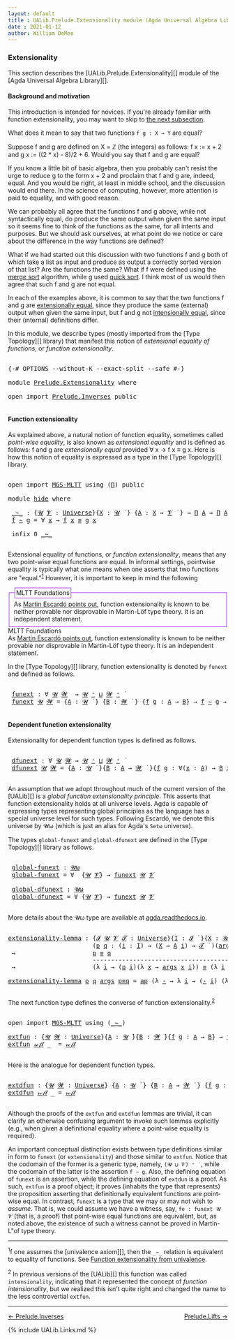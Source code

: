 ```yaml
---
layout: default
title : UALib.Prelude.Extensionality module (Agda Universal Algebra Library)
date : 2021-01-12
author: William DeMeo
---
```



### <a id="extensionality">Extensionality</a>

This section describes the [UALib.Prelude.Extensionality][] module of the [Agda Universal Algebra Library][].

#### <a id="background-and-motivation">Background and motivation</a>

This introduction is intended for novices.  If you're already familiar with function extensionality, you may want to skip to <a href="function-extensionality">the next subsection</a>.

What does it mean to say that two functions `f g : X → Y` are equal?

Suppose f and g are defined on X = ℤ (the integers) as follows: f x := x + 2 and g x := ((2 * x) - 8)/2 + 6.  Would you say that f and g are equal?

If you know a little bit of basic algebra, then you probably can't resist the urge to reduce g to the form x + 2 and proclaim that f and g are, indeed, equal.  And you would be right, at least in middle school, and the discussion would end there.  In the science of computing, however, more attention is paid to equality, and with good reason.

We can probably all agree that the functions f and g above, while not syntactically equal, do produce the same output when given the same input so it seems fine to think of the functions as the same, for all intents and purposes. But we should ask ourselves, at what point do we notice or care about the difference in the way functions are defined?

What if we had started out this discussion with two functions f and g both of which take a list as input and produce as output a correctly sorted version of that list?  Are the functions the same?  What if f were defined using the [merge sort](https://en.wikipedia.org/wiki/Merge_sort) algorithm, while g used [quick sort](https://en.wikipedia.org/wiki/Quicksort).  I think most of us would then agree that such f and g are not equal.

In each of the examples above, it is common to say that the two functions f and g are [extensionally equal](https://en.wikipedia.org/wiki/Extensionality), since they produce the same (external) output when given the same input, but f and g not [intensionally equal](https://en.wikipedia.org/wiki/Intension), since their (internal) definitions differ.

In this module, we describe types (mostly imported from the [Type Topology][] library) that manifest this notion of *extensional equality of functions*, or *function extensionality*.

<pre class="Agda">

<a id="2457" class="Symbol">{-#</a> <a id="2461" class="Keyword">OPTIONS</a> <a id="2469" class="Pragma">--without-K</a> <a id="2481" class="Pragma">--exact-split</a> <a id="2495" class="Pragma">--safe</a> <a id="2502" class="Symbol">#-}</a>

<a id="2507" class="Keyword">module</a> <a id="2514" href="Prelude.Extensionality.html" class="Module">Prelude.Extensionality</a> <a id="2537" class="Keyword">where</a>

<a id="2544" class="Keyword">open</a> <a id="2549" class="Keyword">import</a> <a id="2556" href="Prelude.Inverses.html" class="Module">Prelude.Inverses</a> <a id="2573" class="Keyword">public</a>

</pre>


#### <a id="function-extensionality">Function extensionality</a>

As explained above, a natural notion of function equality, sometimes called *point-wise equality*, is also known as *extensional equality* and is defined as follows: f and g are *extensionally equal* provided ∀ x → f x ≡ g x.  Here is how this notion of equality is expressed as a type in the [Type Topology][] library.

<pre class="Agda">

<a id="2995" class="Keyword">open</a> <a id="3000" class="Keyword">import</a> <a id="3007" href="MGS-MLTT.html" class="Module">MGS-MLTT</a> <a id="3016" class="Keyword">using</a> <a id="3022" class="Symbol">(</a><a id="3023" href="MGS-MLTT.html#3562" class="Function">Π</a><a id="3024" class="Symbol">)</a> <a id="3026" class="Keyword">public</a>

<a id="3034" class="Keyword">module</a> <a id="hide"></a><a id="3041" href="Prelude.Extensionality.html#3041" class="Module">hide</a> <a id="3046" class="Keyword">where</a>

 <a id="hide._∼_"></a><a id="3054" href="Prelude.Extensionality.html#3054" class="Function Operator">_∼_</a> <a id="3058" class="Symbol">:</a> <a id="3060" class="Symbol">{</a><a id="3061" href="Prelude.Extensionality.html#3061" class="Bound">𝓤</a> <a id="3063" href="Prelude.Extensionality.html#3063" class="Bound">𝓥</a> <a id="3065" class="Symbol">:</a> <a id="3067" href="universes.html#551" class="Postulate">Universe</a><a id="3075" class="Symbol">}{</a><a id="3077" href="Prelude.Extensionality.html#3077" class="Bound">X</a> <a id="3079" class="Symbol">:</a> <a id="3081" href="Prelude.Extensionality.html#3061" class="Bound">𝓤</a> <a id="3083" href="universes.html#758" class="Function Operator">̇</a> <a id="3085" class="Symbol">}</a> <a id="3087" class="Symbol">{</a><a id="3088" href="Prelude.Extensionality.html#3088" class="Bound">A</a> <a id="3090" class="Symbol">:</a> <a id="3092" href="Prelude.Extensionality.html#3077" class="Bound">X</a> <a id="3094" class="Symbol">→</a> <a id="3096" href="Prelude.Extensionality.html#3063" class="Bound">𝓥</a> <a id="3098" href="universes.html#758" class="Function Operator">̇</a> <a id="3100" class="Symbol">}</a> <a id="3102" class="Symbol">→</a> <a id="3104" href="MGS-MLTT.html#3562" class="Function">Π</a> <a id="3106" href="Prelude.Extensionality.html#3088" class="Bound">A</a> <a id="3108" class="Symbol">→</a> <a id="3110" href="MGS-MLTT.html#3562" class="Function">Π</a> <a id="3112" href="Prelude.Extensionality.html#3088" class="Bound">A</a> <a id="3114" class="Symbol">→</a> <a id="3116" href="Prelude.Extensionality.html#3061" class="Bound">𝓤</a> <a id="3118" href="Agda.Primitive.html#636" class="Primitive Operator">⊔</a> <a id="3120" href="Prelude.Extensionality.html#3063" class="Bound">𝓥</a> <a id="3122" href="universes.html#758" class="Function Operator">̇</a>
 <a id="3125" href="Prelude.Extensionality.html#3125" class="Bound">f</a> <a id="3127" href="Prelude.Extensionality.html#3054" class="Function Operator">∼</a> <a id="3129" href="Prelude.Extensionality.html#3129" class="Bound">g</a> <a id="3131" class="Symbol">=</a> <a id="3133" class="Symbol">∀</a> <a id="3135" href="Prelude.Extensionality.html#3135" class="Bound">x</a> <a id="3137" class="Symbol">→</a> <a id="3139" href="Prelude.Extensionality.html#3125" class="Bound">f</a> <a id="3141" href="Prelude.Extensionality.html#3135" class="Bound">x</a> <a id="3143" href="Prelude.Inverses.html#620" class="Datatype Operator">≡</a> <a id="3145" href="Prelude.Extensionality.html#3129" class="Bound">g</a> <a id="3147" href="Prelude.Extensionality.html#3135" class="Bound">x</a>

 <a id="3151" class="Keyword">infix</a> <a id="3157" class="Number">0</a> <a id="3159" href="Prelude.Extensionality.html#3054" class="Function Operator">_∼_</a>

</pre>


Extensional equality of functions, or *function extensionality*, means that any two point-wise equal functions are equal. In informal settings, pointwise equality is typically what one means when one asserts that two functions are "equal."<sup>[1](Prelude.Extensionality.html#fn1)</sup> However, it is important to keep in mind the following

<fieldset style="border: 1px #A020F0 solid">
<legend style="border: 1px #A020F0 solid;margin-left: 0.1em; padding: 0.2em 0.2em ">MLTT Foundations</legend>
As <a href="https://www.cs.bham.ac.uk/~mhe/HoTT-UF-in-Agda-Lecture-Notes/HoTT-UF-Agda.html#funextfromua">Martin Escardó points out</a>, function extensionality is known to be neither provable nor disprovable in Martin-Löf type theory. It is an independent statement.
</fieldset>


<div class="color_box" id="mltt-ext">
  <div id="title">MLTT Foundations</div>
  <div id="content">As <a href="https://www.cs.bham.ac.uk/~mhe/HoTT-UF-in-Agda-Lecture-Notes/HoTT-UF-Agda.html#funextfromua">Martin Escardó points out</a>, function extensionality is known to be neither provable nor disprovable in Martin-Löf type theory. It is an independent statement.
  </div>
</div>


In the [Type Topology][] library, function extensionality is denoted by `funext` and defined as follows.

<pre class="Agda">

 <a id="hide.funext"></a><a id="4461" href="Prelude.Extensionality.html#4461" class="Function">funext</a> <a id="4468" class="Symbol">:</a> <a id="4470" class="Symbol">∀</a> <a id="4472" href="Prelude.Extensionality.html#4472" class="Bound">𝓤</a> <a id="4474" href="Prelude.Extensionality.html#4474" class="Bound">𝓦</a>  <a id="4477" class="Symbol">→</a> <a id="4479" href="Prelude.Extensionality.html#4472" class="Bound">𝓤</a> <a id="4481" href="universes.html#527" class="Primitive Operator">⁺</a> <a id="4483" href="Agda.Primitive.html#636" class="Primitive Operator">⊔</a> <a id="4485" href="Prelude.Extensionality.html#4474" class="Bound">𝓦</a> <a id="4487" href="universes.html#527" class="Primitive Operator">⁺</a> <a id="4489" href="universes.html#758" class="Function Operator">̇</a>
 <a id="4492" href="Prelude.Extensionality.html#4461" class="Function">funext</a> <a id="4499" href="Prelude.Extensionality.html#4499" class="Bound">𝓤</a> <a id="4501" href="Prelude.Extensionality.html#4501" class="Bound">𝓦</a> <a id="4503" class="Symbol">=</a> <a id="4505" class="Symbol">{</a><a id="4506" href="Prelude.Extensionality.html#4506" class="Bound">A</a> <a id="4508" class="Symbol">:</a> <a id="4510" href="Prelude.Extensionality.html#4499" class="Bound">𝓤</a> <a id="4512" href="universes.html#758" class="Function Operator">̇</a> <a id="4514" class="Symbol">}</a> <a id="4516" class="Symbol">{</a><a id="4517" href="Prelude.Extensionality.html#4517" class="Bound">B</a> <a id="4519" class="Symbol">:</a> <a id="4521" href="Prelude.Extensionality.html#4501" class="Bound">𝓦</a> <a id="4523" href="universes.html#758" class="Function Operator">̇</a> <a id="4525" class="Symbol">}</a> <a id="4527" class="Symbol">{</a><a id="4528" href="Prelude.Extensionality.html#4528" class="Bound">f</a> <a id="4530" href="Prelude.Extensionality.html#4530" class="Bound">g</a> <a id="4532" class="Symbol">:</a> <a id="4534" href="Prelude.Extensionality.html#4506" class="Bound">A</a> <a id="4536" class="Symbol">→</a> <a id="4538" href="Prelude.Extensionality.html#4517" class="Bound">B</a><a id="4539" class="Symbol">}</a> <a id="4541" class="Symbol">→</a> <a id="4543" href="Prelude.Extensionality.html#4528" class="Bound">f</a> <a id="4545" href="Prelude.Extensionality.html#3054" class="Function Operator">∼</a> <a id="4547" href="Prelude.Extensionality.html#4530" class="Bound">g</a> <a id="4549" class="Symbol">→</a> <a id="4551" href="Prelude.Extensionality.html#4528" class="Bound">f</a> <a id="4553" href="Prelude.Inverses.html#620" class="Datatype Operator">≡</a> <a id="4555" href="Prelude.Extensionality.html#4530" class="Bound">g</a>

</pre>





#### <a id="dependent-function-extensionality">Dependent function extensionality</a>

Extensionality for dependent function types is defined as follows.

<pre class="Agda">

 <a id="hide.dfunext"></a><a id="4743" href="Prelude.Extensionality.html#4743" class="Function">dfunext</a> <a id="4751" class="Symbol">:</a> <a id="4753" class="Symbol">∀</a> <a id="4755" href="Prelude.Extensionality.html#4755" class="Bound">𝓤</a> <a id="4757" href="Prelude.Extensionality.html#4757" class="Bound">𝓦</a> <a id="4759" class="Symbol">→</a> <a id="4761" href="Prelude.Extensionality.html#4755" class="Bound">𝓤</a> <a id="4763" href="universes.html#527" class="Primitive Operator">⁺</a> <a id="4765" href="Agda.Primitive.html#636" class="Primitive Operator">⊔</a> <a id="4767" href="Prelude.Extensionality.html#4757" class="Bound">𝓦</a> <a id="4769" href="universes.html#527" class="Primitive Operator">⁺</a> <a id="4771" href="universes.html#758" class="Function Operator">̇</a>
 <a id="4774" href="Prelude.Extensionality.html#4743" class="Function">dfunext</a> <a id="4782" href="Prelude.Extensionality.html#4782" class="Bound">𝓤</a> <a id="4784" href="Prelude.Extensionality.html#4784" class="Bound">𝓦</a> <a id="4786" class="Symbol">=</a> <a id="4788" class="Symbol">{</a><a id="4789" href="Prelude.Extensionality.html#4789" class="Bound">A</a> <a id="4791" class="Symbol">:</a> <a id="4793" href="Prelude.Extensionality.html#4782" class="Bound">𝓤</a> <a id="4795" href="universes.html#758" class="Function Operator">̇</a> <a id="4797" class="Symbol">}{</a><a id="4799" href="Prelude.Extensionality.html#4799" class="Bound">B</a> <a id="4801" class="Symbol">:</a> <a id="4803" href="Prelude.Extensionality.html#4789" class="Bound">A</a> <a id="4805" class="Symbol">→</a> <a id="4807" href="Prelude.Extensionality.html#4784" class="Bound">𝓦</a> <a id="4809" href="universes.html#758" class="Function Operator">̇</a> <a id="4811" class="Symbol">}{</a><a id="4813" href="Prelude.Extensionality.html#4813" class="Bound">f</a> <a id="4815" href="Prelude.Extensionality.html#4815" class="Bound">g</a> <a id="4817" class="Symbol">:</a> <a id="4819" class="Symbol">∀(</a><a id="4821" href="Prelude.Extensionality.html#4821" class="Bound">x</a> <a id="4823" class="Symbol">:</a> <a id="4825" href="Prelude.Extensionality.html#4789" class="Bound">A</a><a id="4826" class="Symbol">)</a> <a id="4828" class="Symbol">→</a> <a id="4830" href="Prelude.Extensionality.html#4799" class="Bound">B</a> <a id="4832" href="Prelude.Extensionality.html#4821" class="Bound">x</a><a id="4833" class="Symbol">}</a> <a id="4835" class="Symbol">→</a>  <a id="4838" href="Prelude.Extensionality.html#4813" class="Bound">f</a> <a id="4840" href="Prelude.Extensionality.html#3054" class="Function Operator">∼</a> <a id="4842" href="Prelude.Extensionality.html#4815" class="Bound">g</a>  <a id="4845" class="Symbol">→</a>  <a id="4848" href="Prelude.Extensionality.html#4813" class="Bound">f</a> <a id="4850" href="Prelude.Inverses.html#620" class="Datatype Operator">≡</a> <a id="4852" href="Prelude.Extensionality.html#4815" class="Bound">g</a>

</pre>

An assumption that we adopt throughout much of the current version of the [UALib][] is a *global function extensionality principle*. This asserts that function extensionality holds at all universe levels. Agda is capable of expressing types representing global principles as the language has a special universe level for such types.  Following Escardó, we denote this universe by 𝓤ω (which is just an alias for Agda's `Setω` universe).

The types `global-funext` and `global-dfunext` are defined in the [Type Topology][] library as follows.

<pre class="Agda">

 <a id="hide.global-funext"></a><a id="5424" href="Prelude.Extensionality.html#5424" class="Function">global-funext</a> <a id="5438" class="Symbol">:</a> <a id="5440" href="universes.html#580" class="Primitive">𝓤ω</a>
 <a id="5444" href="Prelude.Extensionality.html#5424" class="Function">global-funext</a> <a id="5458" class="Symbol">=</a> <a id="5460" class="Symbol">∀</a>  <a id="5463" class="Symbol">{</a><a id="5464" href="Prelude.Extensionality.html#5464" class="Bound">𝓤</a> <a id="5466" href="Prelude.Extensionality.html#5466" class="Bound">𝓥</a><a id="5467" class="Symbol">}</a> <a id="5469" class="Symbol">→</a> <a id="5471" href="Prelude.Extensionality.html#4461" class="Function">funext</a> <a id="5478" href="Prelude.Extensionality.html#5464" class="Bound">𝓤</a> <a id="5480" href="Prelude.Extensionality.html#5466" class="Bound">𝓥</a>

 <a id="hide.global-dfunext"></a><a id="5484" href="Prelude.Extensionality.html#5484" class="Function">global-dfunext</a> <a id="5499" class="Symbol">:</a> <a id="5501" href="universes.html#580" class="Primitive">𝓤ω</a>
 <a id="5505" href="Prelude.Extensionality.html#5484" class="Function">global-dfunext</a> <a id="5520" class="Symbol">=</a> <a id="5522" class="Symbol">∀</a> <a id="5524" class="Symbol">{</a><a id="5525" href="Prelude.Extensionality.html#5525" class="Bound">𝓤</a> <a id="5527" href="Prelude.Extensionality.html#5527" class="Bound">𝓥</a><a id="5528" class="Symbol">}</a> <a id="5530" class="Symbol">→</a> <a id="5532" href="Prelude.Extensionality.html#4461" class="Function">funext</a> <a id="5539" href="Prelude.Extensionality.html#5525" class="Bound">𝓤</a> <a id="5541" href="Prelude.Extensionality.html#5527" class="Bound">𝓥</a>

</pre>


More details about the 𝓤ω type are available at [agda.readthedocs.io](https://agda.readthedocs.io/en/latest/language/universe-levels.html#expressions-of-kind-set).


<pre class="Agda">

<a id="extensionality-lemma"></a><a id="5737" href="Prelude.Extensionality.html#5737" class="Function">extensionality-lemma</a> <a id="5758" class="Symbol">:</a> <a id="5760" class="Symbol">{</a><a id="5761" href="Prelude.Extensionality.html#5761" class="Bound">𝓘</a> <a id="5763" href="Prelude.Extensionality.html#5763" class="Bound">𝓤</a> <a id="5765" href="Prelude.Extensionality.html#5765" class="Bound">𝓥</a> <a id="5767" href="Prelude.Extensionality.html#5767" class="Bound">𝓣</a> <a id="5769" class="Symbol">:</a> <a id="5771" href="universes.html#551" class="Postulate">Universe</a><a id="5779" class="Symbol">}{</a><a id="5781" href="Prelude.Extensionality.html#5781" class="Bound">I</a> <a id="5783" class="Symbol">:</a> <a id="5785" href="Prelude.Extensionality.html#5761" class="Bound">𝓘</a> <a id="5787" href="universes.html#758" class="Function Operator">̇</a> <a id="5789" class="Symbol">}{</a><a id="5791" href="Prelude.Extensionality.html#5791" class="Bound">X</a> <a id="5793" class="Symbol">:</a> <a id="5795" href="Prelude.Extensionality.html#5763" class="Bound">𝓤</a> <a id="5797" href="universes.html#758" class="Function Operator">̇</a> <a id="5799" class="Symbol">}{</a><a id="5801" href="Prelude.Extensionality.html#5801" class="Bound">A</a> <a id="5803" class="Symbol">:</a> <a id="5805" href="Prelude.Extensionality.html#5781" class="Bound">I</a> <a id="5807" class="Symbol">→</a> <a id="5809" href="Prelude.Extensionality.html#5765" class="Bound">𝓥</a> <a id="5811" href="universes.html#758" class="Function Operator">̇</a> <a id="5813" class="Symbol">}</a>
                       <a id="5838" class="Symbol">(</a><a id="5839" href="Prelude.Extensionality.html#5839" class="Bound">p</a> <a id="5841" href="Prelude.Extensionality.html#5841" class="Bound">q</a> <a id="5843" class="Symbol">:</a> <a id="5845" class="Symbol">(</a><a id="5846" href="Prelude.Extensionality.html#5846" class="Bound">i</a> <a id="5848" class="Symbol">:</a> <a id="5850" href="Prelude.Extensionality.html#5781" class="Bound">I</a><a id="5851" class="Symbol">)</a> <a id="5853" class="Symbol">→</a> <a id="5855" class="Symbol">(</a><a id="5856" href="Prelude.Extensionality.html#5791" class="Bound">X</a> <a id="5858" class="Symbol">→</a> <a id="5860" href="Prelude.Extensionality.html#5801" class="Bound">A</a> <a id="5862" href="Prelude.Extensionality.html#5846" class="Bound">i</a><a id="5863" class="Symbol">)</a> <a id="5865" class="Symbol">→</a> <a id="5867" href="Prelude.Extensionality.html#5767" class="Bound">𝓣</a> <a id="5869" href="universes.html#758" class="Function Operator">̇</a> <a id="5871" class="Symbol">)(</a><a id="5873" href="Prelude.Extensionality.html#5873" class="Bound">args</a> <a id="5878" class="Symbol">:</a> <a id="5880" href="Prelude.Extensionality.html#5791" class="Bound">X</a> <a id="5882" class="Symbol">→</a> <a id="5884" class="Symbol">(</a><a id="5885" href="MGS-MLTT.html#3562" class="Function">Π</a> <a id="5887" href="Prelude.Extensionality.html#5801" class="Bound">A</a><a id="5888" class="Symbol">))</a>
 <a id="5892" class="Symbol">→</a>                     <a id="5914" href="Prelude.Extensionality.html#5839" class="Bound">p</a> <a id="5916" href="Prelude.Inverses.html#620" class="Datatype Operator">≡</a> <a id="5918" href="Prelude.Extensionality.html#5841" class="Bound">q</a>
                       <a id="5943" class="Comment">-------------------------------------------------------------</a>
 <a id="6006" class="Symbol">→</a>                     <a id="6028" class="Symbol">(λ</a> <a id="6031" href="Prelude.Extensionality.html#6031" class="Bound">i</a> <a id="6033" class="Symbol">→</a> <a id="6035" class="Symbol">(</a><a id="6036" href="Prelude.Extensionality.html#5839" class="Bound">p</a> <a id="6038" href="Prelude.Extensionality.html#6031" class="Bound">i</a><a id="6039" class="Symbol">)(λ</a> <a id="6043" href="Prelude.Extensionality.html#6043" class="Bound">x</a> <a id="6045" class="Symbol">→</a> <a id="6047" href="Prelude.Extensionality.html#5873" class="Bound">args</a> <a id="6052" href="Prelude.Extensionality.html#6043" class="Bound">x</a> <a id="6054" href="Prelude.Extensionality.html#6031" class="Bound">i</a><a id="6055" class="Symbol">))</a> <a id="6058" href="Prelude.Inverses.html#620" class="Datatype Operator">≡</a> <a id="6060" class="Symbol">(λ</a> <a id="6063" href="Prelude.Extensionality.html#6063" class="Bound">i</a> <a id="6065" class="Symbol">→</a> <a id="6067" class="Symbol">(</a><a id="6068" href="Prelude.Extensionality.html#5841" class="Bound">q</a> <a id="6070" href="Prelude.Extensionality.html#6063" class="Bound">i</a><a id="6071" class="Symbol">)(λ</a> <a id="6075" href="Prelude.Extensionality.html#6075" class="Bound">x</a> <a id="6077" class="Symbol">→</a> <a id="6079" href="Prelude.Extensionality.html#5873" class="Bound">args</a> <a id="6084" href="Prelude.Extensionality.html#6075" class="Bound">x</a> <a id="6086" href="Prelude.Extensionality.html#6063" class="Bound">i</a><a id="6087" class="Symbol">))</a>

<a id="6091" href="Prelude.Extensionality.html#5737" class="Function">extensionality-lemma</a> <a id="6112" href="Prelude.Extensionality.html#6112" class="Bound">p</a> <a id="6114" href="Prelude.Extensionality.html#6114" class="Bound">q</a> <a id="6116" href="Prelude.Extensionality.html#6116" class="Bound">args</a> <a id="6121" href="Prelude.Extensionality.html#6121" class="Bound">p≡q</a> <a id="6125" class="Symbol">=</a> <a id="6127" href="MGS-MLTT.html#6613" class="Function">ap</a> <a id="6130" class="Symbol">(λ</a> <a id="6133" href="Prelude.Extensionality.html#6133" class="Bound">-</a> <a id="6135" class="Symbol">→</a> <a id="6137" class="Symbol">λ</a> <a id="6139" href="Prelude.Extensionality.html#6139" class="Bound">i</a> <a id="6141" class="Symbol">→</a> <a id="6143" class="Symbol">(</a><a id="6144" href="Prelude.Extensionality.html#6133" class="Bound">-</a> <a id="6146" href="Prelude.Extensionality.html#6139" class="Bound">i</a><a id="6147" class="Symbol">)</a> <a id="6149" class="Symbol">(λ</a> <a id="6152" href="Prelude.Extensionality.html#6152" class="Bound">x</a> <a id="6154" class="Symbol">→</a> <a id="6156" href="Prelude.Extensionality.html#6116" class="Bound">args</a> <a id="6161" href="Prelude.Extensionality.html#6152" class="Bound">x</a> <a id="6163" href="Prelude.Extensionality.html#6139" class="Bound">i</a><a id="6164" class="Symbol">))</a> <a id="6167" href="Prelude.Extensionality.html#6121" class="Bound">p≡q</a>

</pre>

The next function type defines the converse of function extensionality.<sup>[2](Prelude.Extensionality.html#fn2)</sup></a>

<pre class="Agda">

<a id="6322" class="Keyword">open</a> <a id="6327" class="Keyword">import</a> <a id="6334" href="MGS-MLTT.html" class="Module">MGS-MLTT</a> <a id="6343" class="Keyword">using</a> <a id="6349" class="Symbol">(</a><a id="6350" href="MGS-MLTT.html#6747" class="Function Operator">_∼_</a><a id="6353" class="Symbol">)</a>

<a id="extfun"></a><a id="6356" href="Prelude.Extensionality.html#6356" class="Function">extfun</a> <a id="6363" class="Symbol">:</a> <a id="6365" class="Symbol">{</a><a id="6366" href="Prelude.Extensionality.html#6366" class="Bound">𝓤</a> <a id="6368" href="Prelude.Extensionality.html#6368" class="Bound">𝓦</a> <a id="6370" class="Symbol">:</a> <a id="6372" href="universes.html#551" class="Postulate">Universe</a><a id="6380" class="Symbol">}{</a><a id="6382" href="Prelude.Extensionality.html#6382" class="Bound">A</a> <a id="6384" class="Symbol">:</a> <a id="6386" href="Prelude.Extensionality.html#6366" class="Bound">𝓤</a> <a id="6388" href="universes.html#758" class="Function Operator">̇</a><a id="6389" class="Symbol">}{</a><a id="6391" href="Prelude.Extensionality.html#6391" class="Bound">B</a> <a id="6393" class="Symbol">:</a> <a id="6395" href="Prelude.Extensionality.html#6368" class="Bound">𝓦</a> <a id="6397" href="universes.html#758" class="Function Operator">̇</a><a id="6398" class="Symbol">}{</a><a id="6400" href="Prelude.Extensionality.html#6400" class="Bound">f</a> <a id="6402" href="Prelude.Extensionality.html#6402" class="Bound">g</a> <a id="6404" class="Symbol">:</a> <a id="6406" href="Prelude.Extensionality.html#6382" class="Bound">A</a> <a id="6408" class="Symbol">→</a> <a id="6410" href="Prelude.Extensionality.html#6391" class="Bound">B</a><a id="6411" class="Symbol">}</a> <a id="6413" class="Symbol">→</a> <a id="6415" href="Prelude.Extensionality.html#6400" class="Bound">f</a> <a id="6417" href="Prelude.Inverses.html#620" class="Datatype Operator">≡</a> <a id="6419" href="Prelude.Extensionality.html#6402" class="Bound">g</a>  <a id="6422" class="Symbol">→</a>  <a id="6425" href="Prelude.Extensionality.html#6400" class="Bound">f</a> <a id="6427" href="MGS-MLTT.html#6747" class="Function Operator">∼</a> <a id="6429" href="Prelude.Extensionality.html#6402" class="Bound">g</a>
<a id="6431" href="Prelude.Extensionality.html#6356" class="Function">extfun</a> <a id="6438" href="Prelude.Inverses.html#634" class="InductiveConstructor">𝓇ℯ𝒻𝓁</a> <a id="6443" class="Symbol">_</a>  <a id="6446" class="Symbol">=</a> <a id="6448" href="Prelude.Inverses.html#634" class="InductiveConstructor">𝓇ℯ𝒻𝓁</a>

</pre>

Here is the analogue for dependent function types.

<pre class="Agda">

<a id="extdfun"></a><a id="6532" href="Prelude.Extensionality.html#6532" class="Function">extdfun</a> <a id="6540" class="Symbol">:</a> <a id="6542" class="Symbol">{</a><a id="6543" href="Prelude.Extensionality.html#6543" class="Bound">𝓤</a> <a id="6545" href="Prelude.Extensionality.html#6545" class="Bound">𝓦</a> <a id="6547" class="Symbol">:</a> <a id="6549" href="universes.html#551" class="Postulate">Universe</a><a id="6557" class="Symbol">}</a> <a id="6559" class="Symbol">{</a><a id="6560" href="Prelude.Extensionality.html#6560" class="Bound">A</a> <a id="6562" class="Symbol">:</a> <a id="6564" href="Prelude.Extensionality.html#6543" class="Bound">𝓤</a> <a id="6566" href="universes.html#758" class="Function Operator">̇</a> <a id="6568" class="Symbol">}</a> <a id="6570" class="Symbol">{</a><a id="6571" href="Prelude.Extensionality.html#6571" class="Bound">B</a> <a id="6573" class="Symbol">:</a> <a id="6575" href="Prelude.Extensionality.html#6560" class="Bound">A</a> <a id="6577" class="Symbol">→</a> <a id="6579" href="Prelude.Extensionality.html#6545" class="Bound">𝓦</a> <a id="6581" href="universes.html#758" class="Function Operator">̇</a> <a id="6583" class="Symbol">}</a> <a id="6585" class="Symbol">{</a><a id="6586" href="Prelude.Extensionality.html#6586" class="Bound">f</a> <a id="6588" href="Prelude.Extensionality.html#6588" class="Bound">g</a> <a id="6590" class="Symbol">:</a> <a id="6592" href="MGS-MLTT.html#3562" class="Function">Π</a> <a id="6594" href="Prelude.Extensionality.html#6571" class="Bound">B</a><a id="6595" class="Symbol">}</a> <a id="6597" class="Symbol">→</a> <a id="6599" href="Prelude.Extensionality.html#6586" class="Bound">f</a> <a id="6601" href="Prelude.Inverses.html#620" class="Datatype Operator">≡</a> <a id="6603" href="Prelude.Extensionality.html#6588" class="Bound">g</a> <a id="6605" class="Symbol">→</a> <a id="6607" href="Prelude.Extensionality.html#6586" class="Bound">f</a> <a id="6609" href="MGS-MLTT.html#6747" class="Function Operator">∼</a> <a id="6611" href="Prelude.Extensionality.html#6588" class="Bound">g</a>
<a id="6613" href="Prelude.Extensionality.html#6532" class="Function">extdfun</a> <a id="6621" href="Prelude.Inverses.html#634" class="InductiveConstructor">𝓇ℯ𝒻𝓁</a> <a id="6626" class="Symbol">_</a> <a id="6628" class="Symbol">=</a> <a id="6630" href="Prelude.Inverses.html#634" class="InductiveConstructor">𝓇ℯ𝒻𝓁</a>

</pre>


Although the proofs of the `extfun` and `extdfun` lemmas are trivial, it can clarify an otherwise confusing argument to invoke such lemmas explicitly (e.g., when given a definitional equality where a point-wise equality is required).

An important conceptual distinction exists between type definitions similar in form to `funext` (or `extensionality`) and those similar to `extfun`.  Notice that the codomain of the former is a generic type, namely, `(𝓤 ⊔ 𝓥) ⁺ ̇ `, while the codomain of the latter is the assertion `f ∼ g`.  Also, the defining equation of `funext` is an assertion, while the defining equation of `extdun` is a proof.  As such, `extfun` is a proof object; it proves (inhabits the type that represents) the proposition asserting that definitionally equivalent functions are point-wise equal. In contrast, `funext` is a type that we may or may not wish to *assume*.  That is, we could assume we have a witness, say, `fe : funext 𝓤 𝓥` (that is, a proof) that point-wise equal functions are equivalent, but, as noted above, the existence of such a witness cannot be proved in Martin-L\"of type theory.

-------------------------------------

<span class="footnote" id="fn1"><sup>1</sup>f one assumes the [univalence axiom][], then the `_∼_` relation is equivalent to equality of functions.  See [Function extensionality from univalence](https://www.cs.bham.ac.uk/~mhe/HoTT-UF-in-Agda-Lecture-Notes/HoTT-UF-Agda.html#funextfromua).</span>

<span class="footnote" id="fn2"><sup>2</sup> In previous versions of the [UALib][] this function was called `intensionality`, indicating that it represented the concept of *function intensionality*, but we realized this isn't quite right and changed the name to the less controvertial `extfun`.</span> 


--------------------

[← Prelude.Inverses](Prelude.Inverses.html)
<span style="float:right;">[Prelude.Lifts →](Prelude.Lifts.html)</span>

{% include UALib.Links.md %}
